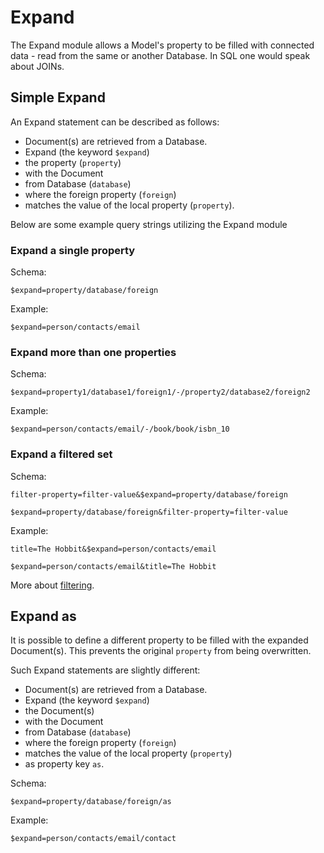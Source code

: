 Expand
======

The Expand module allows a Model's property to be filled with connected data - read from the same or another Database. In SQL one would speak about JOINs.


Simple Expand
-------------

An Expand statement can be described as follows:

- Document(s) are retrieved from a Database.
- Expand (the keyword `$expand`)
- the property (`property`)
- with the Document
- from Database (`database`)
- where the foreign property (`foreign`)
- matches the value of the local property (`property`).

Below are some example query strings utilizing the Expand module

### Expand a single property

Schema:

```
$expand=property/database/foreign
```


Example:

```
$expand=person/contacts/email
```


### Expand more than one properties

Schema:

```
$expand=property1/database1/foreign1/-/property2/database2/foreign2
```


Example:

```
$expand=person/contacts/email/-/book/book/isbn_10
```

### Expand a filtered set

Schema:

```
filter-property=filter-value&$expand=property/database/foreign

$expand=property/database/foreign&filter-property=filter-value
```


Example:

```
title=The Hobbit&$expand=person/contacts/email

$expand=person/contacts/email&title=The Hobbit
```

More about [filtering](http://stairtower.cundd.net/Docs/Search/).


Expand as
---------

It is possible to define a different property to be filled with the expanded Document(s). This prevents the original `property` from being overwritten.

Such Expand statements are slightly different:

- Document(s) are retrieved from a Database.
- Expand (the keyword `$expand`)
- the Document(s)
- with the Document
- from Database (`database`)
- where the foreign property (`foreign`)
- matches the value of the local property (`property`)
- as property key `as`.

Schema:

```
$expand=property/database/foreign/as
```


Example:

```
$expand=person/contacts/email/contact
```
